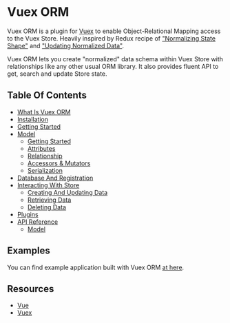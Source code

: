 # Vuex ORM

Vuex ORM is a plugin for [Vuex](https://github.com/vuejs/vuex) to enable Object-Relational Mapping access to the Vuex Store. Heavily inspired by Redux recipe of ["Normalizing State Shape"](http://redux.js.org/docs/recipes/reducers/NormalizingStateShape.html) and ["Updating Normalized Data"](http://redux.js.org/docs/recipes/reducers/UpdatingNormalizedData.html).

Vuex ORM lets you create "normalized" data schema within Vuex Store with relationships like any other usual ORM library. It also provides fluent API to get, search and update Store state.

## Table Of Contents

- [What Is Vuex ORM](what-is-vuex-orm.md)
- [Installation](installation.md)
- [Getting Started](getting-started.md)
- [Model](model.md)
    - [Getting Started](model/defining-models.md)
    - [Attributes](model/attributes.md)
    - [Relationship](model/relationship.md)
    - [Accessors & Mutators](model/accessors-and-mutators.md)
    - [Serialization](model/serialization.md)
- [Database And Registration](database-and-registration.md)
- [Interacting With Store](interacting-with-store.md)
    - [Creating And Updating Data](store/creating-and-updating-data.md)
    - [Retrieving Data](store/retrieving-data.md)
    - [Deleting Data](store/deleting-data.md)
- [Plugins](plugins.md)
- [API Reference](api-reference.md)
    - [Model](api/model.md)

## Examples

You can find example application built with Vuex ORM [at here](https://github.com/vuex-orm/vuex-orm-examples).

## Resources

- [Vue](https://vuejs.org)
- [Vuex](https://vuex.vuejs.org)
